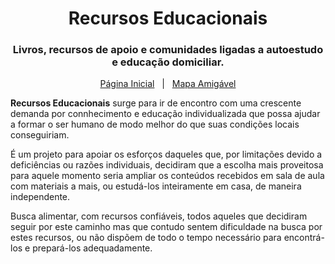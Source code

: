 <h1 align="center">
  Recursos Educacionais
</h1>

<h3 align="center">
  Livros, recursos de apoio e comunidades ligadas a autoestudo e educação domiciliar.
</h3>

<div align="center">

[Página Inicial](https://carolinaknoll.github.io/recursos-educacionais/#/)&nbsp;&nbsp;&nbsp;|&nbsp;&nbsp;&nbsp;[Mapa Amigável](https://carolinaknoll.github.io/recursos-educacionais/#/In%C3%ADcio/Mapa_Amig%C3%A1vel)

</div>

**Recursos Educacionais** surge para ir de encontro com uma crescente demanda por connhecimento e educação individualizada que possa ajudar a formar o ser humano de modo melhor do que suas condições locais conseguiriam.

É um projeto para apoiar os esforços daqueles que, por limitações devido a deficiências ou razões individuais, decidiram que a escolha mais proveitosa para aquele momento seria ampliar os conteúdos recebidos em sala de aula com materiais a mais, ou estudá-los inteiramente em casa, de maneira independente.

Busca alimentar, com recursos confiáveis, todos aqueles que decidiram seguir por este caminho mas que contudo sentem dificuldade na busca por estes recursos, ou não dispõem de todo o tempo necessário para encontrá-los e prepará-los adequadamente.
